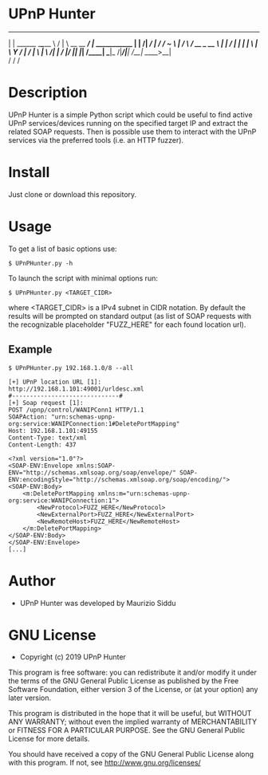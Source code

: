 UPnP Hunter
===================

 ____ _____________     __________    ___ ___               __                
|    |   \______   \____\______   \  /   |   \ __ __  _____/  |_  ___________
|    |   /|     ___/    \|     ___/ /    ~    \  |  \/    \   __\/ __ \_  __ \\
|    |  / |    |  |   |  \    |     \    Y    /  |  /   |  \  | \  ___/|  | \/
|______/  |____|  |___|  /____|      \___|_  /|____/|___|  /__|  \_____>__|   
                       \/                  \/            \/                 


# Description
UPnP Hunter is a simple Python script which could be useful to find active UPnP 
services/devices running on the specified target IP and extract the related SOAP 
requests. Then is possible use them to interact with the UPnP services via the 
preferred tools (i.e. an HTTP fuzzer).

# Install
Just clone or download this repository.


# Usage
To get a list of basic options use:

    $ UPnPHunter.py -h


To launch the script with minimal options run:

    $ UPnPHunter.py <TARGET_CIDR>

where <TARGET_CIDR> is a IPv4 subnet in CIDR notation. By default the results will be 
prompted on standard output (as list of SOAP requests with the recognizable placeholder 
"FUZZ_HERE" for each found location url).


## Example
    $ UPnPHunter.py 192.168.1.0/8 --all

    [+] UPnP location URL [1]:
    http://192.168.1.101:49001/urldesc.xml
    #------------------------------#
    [+] Soap request [1]:
    POST /upnp/control/WANIPConn1 HTTP/1.1
    SOAPAction: "urn:schemas-upnp-org:service:WANIPConnection:1#DeletePortMapping"
    Host: 192.168.1.101:49155
    Content-Type: text/xml
    Content-Length: 437
        
    <?xml version="1.0"?>
    <SOAP-ENV:Envelope xmlns:SOAP-ENV="http://schemas.xmlsoap.org/soap/envelope/" SOAP-ENV:encodingStyle="http://schemas.xmlsoap.org/soap/encoding/">
    <SOAP-ENV:Body>
        <m:DeletePortMapping xmlns:m="urn:schemas-upnp-org:service:WANIPConnection:1">
            <NewProtocol>FUZZ_HERE</NewProtocol>
            <NewExternalPort>FUZZ_HERE</NewExternalPort>
            <NewRemoteHost>FUZZ_HERE</NewRemoteHost>
        </m:DeletePortMapping>
    </SOAP-ENV:Body>
    </SOAP-ENV:Envelope>
    [...]



# Author
- UPnP Hunter was developed by Maurizio Siddu


# GNU License
- Copyright (c) 2019 UPnP Hunter

This program is free software: you can redistribute it and/or modify
it under the terms of the GNU General Public License as published by
the Free Software Foundation, either version 3 of the License, or
(at your option) any later version.

This program is distributed in the hope that it will be useful,
but WITHOUT ANY WARRANTY; without even the implied warranty of
MERCHANTABILITY or FITNESS FOR A PARTICULAR PURPOSE. See the
GNU General Public License for more details.

You should have received a copy of the GNU General Public License
along with this program.  If not, see <http://www.gnu.org/licenses/>

